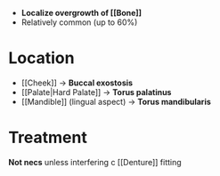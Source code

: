 - **Localize overgrowth of [[Bone]]**
- Relatively common (up to 60%)

# Location
- [[Cheek]] -> **Buccal exostosis**
- [[Palate|Hard Palate]] -> **Torus palatinus**
- [[Mandible]] (lingual aspect) -> **Torus mandibularis**

# Treatment
**Not necs** unless interfering c [[Denture]] fitting